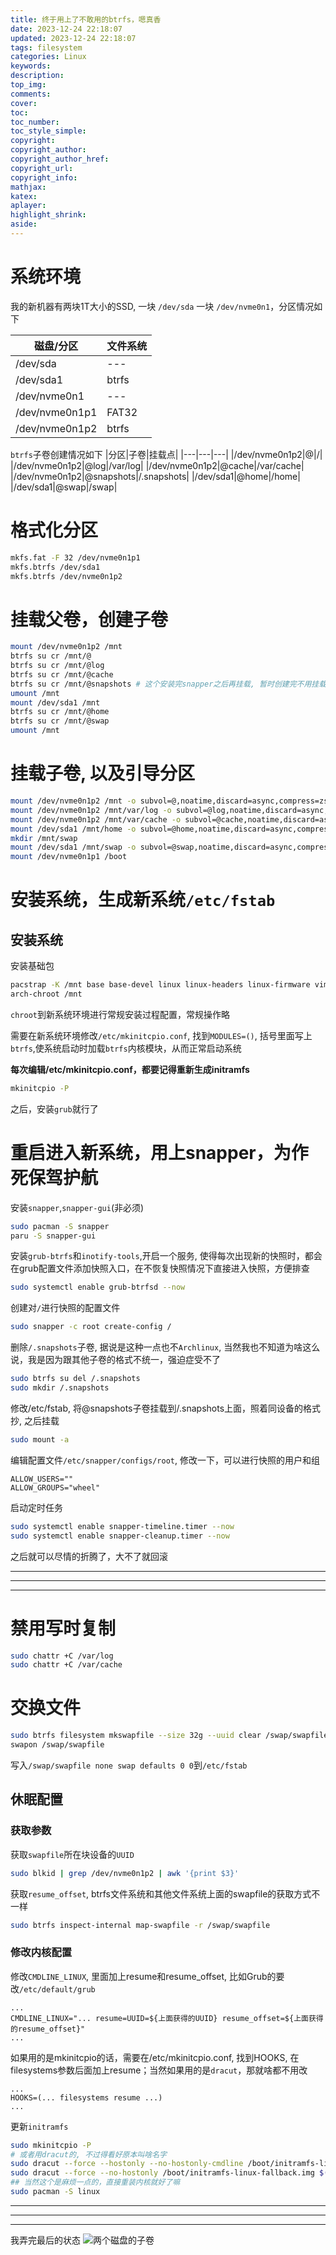 ```yaml
---
title: 终于用上了不敢用的btrfs，嗯真香
date: 2023-12-24 22:18:07
updated: 2023-12-24 22:18:07
tags: filesystem
categories: Linux
keywords:
description:
top_img:
comments:
cover:
toc:
toc_number:
toc_style_simple:
copyright:
copyright_author:
copyright_author_href:
copyright_url:
copyright_info:
mathjax:
katex:
aplayer:
highlight_shrink:
aside:
---
```

# 系统环境
我的新机器有两块1T大小的SSD, 一块 `/dev/sda` 一块 `/dev/nvme0n1`，分区情况如下

|磁盘/分区|文件系统|
|---|---|
|/dev/sda|---|
|/dev/sda1|btrfs|
|/dev/nvme0n1|---|
|/dev/nvme0n1p1|FAT32|
|/dev/nvme0n1p2|btrfs|

`btrfs`子卷创建情况如下
|分区|子卷|挂载点|
|---|---|---|
|/dev/nvme0n1p2|@|/|
|/dev/nvme0n1p2|@log|/var/log|
|/dev/nvme0n1p2|@cache|/var/cache|
|/dev/nvme0n1p2|@snapshots|/.snapshots|
|/dev/sda1|@home|/home|
|/dev/sda1|@swap|/swap|

# 格式化分区
```bash
mkfs.fat -F 32 /dev/nvme0n1p1
mkfs.btrfs /dev/sda1
mkfs.btrfs /dev/nvme0n1p2
```
# 挂载父卷，创建子卷
```bash
mount /dev/nvme0n1p2 /mnt
btrfs su cr /mnt/@
btrfs su cr /mnt/@log
btrfs su cr /mnt/@cache
btrfs su cr /mnt/@snapshots # 这个安装完snapper之后再挂载, 暂时创建完不用挂载
umount /mnt
mount /dev/sda1 /mnt
btrfs su cr /mnt/@home
btrfs su cr /mnt/@swap
umount /mnt
```
# 挂载子卷, 以及引导分区
```bash
mount /dev/nvme0n1p2 /mnt -o subvol=@,noatime,discard=async,compress=zstd
mount /dev/nvme0n1p2 /mnt/var/log -o subvol=@log,noatime,discard=async,compress=zstd
mount /dev/nvme0n1p2 /mnt/var/cache -o subvol=@cache,noatime,discard=async,compress=zstd
mount /dev/sda1 /mnt/home -o subvol=@home,noatime,discard=async,compress=zstd
mkdir /mnt/swap
mount /dev/sda1 /mnt/swap -o subvol=@swap,noatime,discard=async,compress=zstd
mount /dev/nvme0n1p1 /boot
```
# 安装系统，生成新系统`/etc/fstab`
## 安装系统
安装基础包
```bash
pacstrap -K /mnt base base-devel linux linux-headers linux-firmware vim amd-ucode btrfs-progs
arch-chroot /mnt
```
`chroot`到新系统环境进行常规安装过程配置，常规操作略

需要在新系统环境修改`/etc/mkinitcpio.conf`, 找到`MODULES=()`, 括号里面写上`btrfs`,使系统启动时加载`btrfs`内核模块，从而正常启动系统

**每次编辑/etc/mkinitcpio.conf，都要记得重新生成initramfs**
```bash
mkinitcpio -P
```
之后，安装`grub`就行了
# 重启进入新系统，用上snapper，为作死保驾护航
安装`snapper`,`snapper-gui`(非必须)
```bash
sudo pacman -S snapper
paru -S snapper-gui
```
安装`grub-btrfs`和`inotify-tools`,开启一个服务, 使得每次出现新的快照时，都会在grub配置文件添加快照入口，在不恢复快照情况下直接进入快照，方便排查
```bash
sudo systemctl enable grub-btrfsd --now
```

创建对`/`进行快照的配置文件
```bash
sudo snapper -c root create-config /
```
删除`/.snapshots`子卷, 据说是这种一点也不`Archlinux`, 当然我也不知道为啥这么说，我是因为跟其他子卷的格式不统一，强迫症受不了
```bash
sudo btrfs su del /.snapshots
sudo mkdir /.snapshots
```
修改/etc/fstab, 将@snapshots子卷挂载到/.snapshots上面，照着同设备的格式抄, 之后挂载
```bash
sudo mount -a
```
编辑配置文件`/etc/snapper/configs/root`, 修改一下，可以进行快照的用户和组
```text
ALLOW_USERS=""
ALLOW_GROUPS="wheel"
```

启动定时任务
```bash
sudo systemctl enable snapper-timeline.timer --now
sudo systemctl enable snapper-cleanup.timer --now
```

之后就可以尽情的折腾了，大不了就回滚

---
---
---
# 禁用写时复制
```bash
sudo chattr +C /var/log
sudo chattr +C /var/cache
```
# 交换文件
```bash
sudo btrfs filesystem mkswapfile --size 32g --uuid clear /swap/swapfile
swapon /swap/swapfile
```
写入`/swap/swapfile none swap defaults 0 0`到`/etc/fstab`
## 休眠配置
### 获取参数
获取`swapfile`所在块设备的`UUID`
```bash
sudo blkid | grep /dev/nvme0n1p2 | awk '{print $3}'
```
获取`resume_offset`, btrfs文件系统和其他文件系统上面的swapfile的获取方式不一样
```bash
sudo btrfs inspect-internal map-swapfile -r /swap/swapfile
```
### 修改内核配置
修改`CMDLINE_LINUX`, 里面加上resume和resume_offset, 比如Grub的要改`/etc/default/grub`
```text
...
CMDLINE_LINUX="... resume=UUID=${上面获得的UUID} resume_offset=${上面获得的resume_offset}"
...
```
如果用的是mkinitcpio的话，需要在/etc/mkinitcpio.conf, 找到HOOKS, 在filesystems参数后面加上resume；当然如果用的是`dracut`，那就啥都不用改
```text
...
HOOKS=(... filesystems resume ...)
...
```
更新`initramfs`
```bash
sudo mkinitcpio -P
# 或者用dracut的, 不过得看好原本叫啥名字
sudo dracut --force --hostonly --no-hostonly-cmdline /boot/initramfs-linux.img $(uname -r)
sudo dracut --force --no-hostonly /boot/initramfs-linux-fallback.img $(uname -r)
## 当然这个是麻烦一点的，直接重装内核就好了嘛
sudo pacman -S linux
```
---
---
---
我弄完最后的状态
![两个磁盘的子卷](https://cdn.basi-a.top/images/2023-12-25-121830_1920x1080_scrot.webp)
